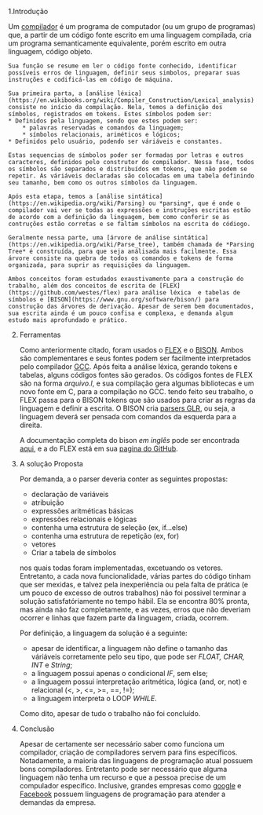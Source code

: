 1.Introdução
    
Um [compilador](https://pt.wikipedia.org/wiki/Compilador) é um programa de computador (ou um grupo de programas) que, a partir de um código fonte escrito em uma linguagem compilada, cria um programa semanticamente equivalente, porém escrito em outra linguagem, código objeto. 
    
    Sua função se resume em ler o código fonte conhecido, identificar possíveis erros de linguagem, definir seus simbolos, preparar suas instruções e codificá-las em código de máquina.
    
    Sua primeira parta, a [análise léxica](https://en.wikibooks.org/wiki/Compiler_Construction/Lexical_analysis) consiste no início da compilação. Nela, temos a definição dos símbolos, registrados em tokens. Estes símbolos podem ser:
    * Definidos pela linguagem, sendo que estes podem ser:
        * palavras reservadas e comandos da linguagem;
        * símbolos relacionais, ariméticos e lógicos;
    * Definidos pelo usuário, podendo ser váriáveis e constantes.
    
    Estas sequencias de símbolos poder ser formadas por letras e outros caracteres, definidos pelo construtor do compilador. Nessa fase, todos os símbolos são separados e distribuídos em tokens, que não podem se repetir. As váriáveis declaradas são colocadas em uma tabela definindo seu tamanho, bem como os outros símbolos da linguagem.

    Após esta etapa, temos a [análise sintática](https://en.wikipedia.org/wiki/Parsing) ou *parsing*, que é onde o compilador vai ver se todas as expressões e instruções escritas estão de acordo com a definição da linguagem, bem como conferir se as contruções estão corretas e se faltam símbolos na escrita do códiogo.

    Geralmente nessa parte, uma [árvore de análise sintática] (https://en.wikipedia.org/wiki/Parse_tree), também chamada de *Parsing Tree* é construída, para que seja análisada mais facilmente. Essa árvore consiste na quebra de todos os comandos e tokens de forma organizada, para suprir as requisições da linguagem.

    Ambos conceitos foram estudados exaustivamente para a construção do trabalho, além dos conceitos de escrita de [FLEX](https://github.com/westes/flex) para análise léxica  e tabelas de símbolos e [BISON](https://www.gnu.org/software/bison/) para construção das árvores de derivação. Apesar de serem bem documentados, sua escrita ainda é um pouco confisa e complexa, e demanda algum estudo mais aprofundado e prático.

2. Ferramentas

    Como anteriormente citado, foram usados o [FLEX](https://github.com/westes/flex) e o [BISON](https://www.gnu.org/software/bison/). 
    Ambos são complementares e seus fontes podem ser facilmente interpretados pelo compilador [GCC](https://gcc.gnu.org/). Após feita a análise léxica, gerando tokens e tabelas, alguns códigos fontes são gerados. Os códigos fontes de FLEX são na forma *arquivo.l*, e sua compilação gera algumas bibliotecas e um novo fonte em C, para a compilação no GCC. tendo feito seu trabalho, o FLEX passa para o BISON tokens que são usados para criar as regras da linguagem e definir a escrita. O BISON cria [parsers GLR](https://en.wikipedia.org/wiki/GLR_parser), ou seja, a linguagem deverá ser pensada com comandos da esquerda para a direita.

    A documentação completa do bison *em inglês* pode ser encontrada [aqui](https://www.gnu.org/software/bison/manual/bison.html), e a do FLEX está em sua [pagina do GitHub](https://github.com/westes/flex).

3. A solução Proposta

    Por demanda, a o parser deveria conter as seguintes propostas:
    
    * declaração de variáveis
    * atribuição
    * expressões aritméticas básicas
    * expressões relacionais e lógicas
    * contenha uma estrutura de seleção (ex, if...else)
    * contenha uma estrutura de repetição (ex, for)
    * vetores
    * Criar a tabela de símbolos

    nos quais todas foram implementadas, excetuando os vetores. 
    Entretanto, a cada nova funcionalidade, várias partes do código tinham que ser mexidas, e talvez pela inexperiência ou pela falta de prática (e um pouco de excesso de outros trabalhos) não foi possivel terminar a solução satisfatóriamente no tempo hábil.
    Ela se encontra 80% pronta, mas ainda não faz completamente, e as vezes, erros que não deveriam ocorrer e linhas que fazem parte da linguagem, criada, ocorrem.

    Por definição, a linguagem da solução é a seguinte:
    * apesar de identificar, a linguagem não define o tamanho das váriáveis corretamente pelo seu tipo, que pode ser *FLOAT, CHAR, INT* e *String*;
    * a linguagem possui apenas o condicional *IF*, sem else;
    * a linguagem possui interpretação aritmética, lógica (and, or, not) e relacional (<, >, <=, >=, ==, !=);
    * a linguagem interpreta o LOOP *WHILE*.

    Como dito, apesar de tudo o trabalho não foi concluído.


4. Conclusão

    Apesar de certamente ser necessário saber como funciona um compilador, criação de compiladores servem para fins específicos. Notadamente, a maioria das linguagens de programação atual possuem bons compiladores. Entretanto pode ser necessário que alguma linguagem não tenha um recurso e que a pessoa precise de um compulador específico.
Inclusive, grandes empresas como [google](https://golang.org/) e [Facebook](https://hacklang.org/) possuem linguagens de programação para atender a demandas da empresa. 

